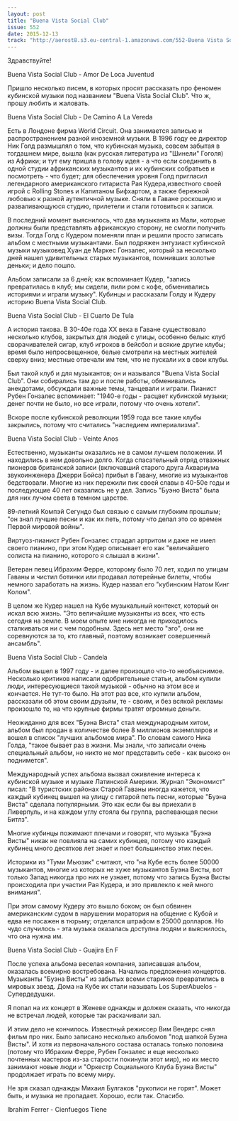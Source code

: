 ```yaml
---
layout: post
title: "Buena Vista Social Club"
issue: 552
date: 2015-12-13
track: "http://aerost8.s3.eu-central-1.amazonaws.com/552-Buena Vista Social Club.mp3"
---
```


Здравствуйте!

Buena Vista Social Club - Amor De Loca Juventud

Пришло несколько писем, в которых просят рассказать про феномен кубинской музыки под названием "Buena Vista Social Club". Что ж, прошу любить и жаловать.

Buena Vista Social Club - De Camino A La Vereda

Есть в Лондоне фирма World Circuit. Она занимается записью и распространением разной иноземной музыки. В 1996 году ее директор Ник Голд размышлял о том, что кубинская музыка, совсем забытая в тогдашнем мире, вышла (как русская литература из "Шинели" Гоголя) из Африки; и тут ему пришла в голову идея - а что если соединить в одной студии африканских музыкантов и их кубинских собратьев и посмотреть - что будет; для обеспечения уровня Голд пригласил легендарного американского гитариста Рая Кудера,известного своей игрой с Rolling Stones и Капитаном Бифхартом, а также бережной любовью к разной аутентичной музыке. Сняли в Гаване роскошную и разваливающуюся студию, прилетели и стали готовиться к записи.

В последний момент выяснилось, что два музыканта из Мали, которые должны были представлять африканскую сторону, не смогли получить визы. Тогда Голд с Кудером поменяли план и решили просто записать альбом с местными музыкантами. Был подряжен энтузиаст кубинской музыки музыковед Хуан де Маркес Гонзалес, который за несколько дней нашел удивительных старых музыкантов, помнивших золотые деньки; и дело пошло.

Альбом записали за 6 дней; как вспоминает Кудер, "запись превратилась в клуб; мы сидели, пили ром с кофе, обменивались историями и играли музыку". Кубинцы и рассказали Голду и Кудеру историю Buena Vista Social Club.

Buena Vista Social Club - El Cuarto De Tula

А история такова. В 30-40е года XX века в Гаване существовало несколько клубов, закрытых для людей с улицы, особенно белых: клуб сворачивателей сигар, клуб игроков в бейсбол и всякие другие клубы; время было непросвещенное, белые смотрели на местных жителей сверху вниз; местные отвечали им тем, что не пускали их в свои клубы.

Был такой клуб и для музыкантов; он и назывался "Buena Vista Social Club". Они собирались там до и после работы, обменивались анекдотами, обсуждали важные темы, танцевали и играли. Пианист Рубен Гонзалес вспоминает: "1940-е годы - расцвет кубинской музыки; денег почти не было, но все играли, потому что очень хотели".

Вскоре после кубинской революции 1959 года все такие клубы закрылись, потому что считались "наследием империализма".

Buena Vista Social Club - Veinte Anos

Естественно, музыканты оказались не в самом лучшем положении. И находились в нем довольно долго. Когда спасательный отряд отважных пионеров британской записи (включавший старого друга Аквариума звукоинженера Джерри Бойса) прибыл в Гавану, многие из музыкантов бедствовали. Многие из них пережили пик своей славы в 40-50е годы и последующие 40 лет оказались не у дел. Запись "Буэно Виста" была для них лучом света в темном царстве.

89-летний Компэй Сегундо был связью с самым глубоким прошлым; "он знал лучшие песни и как их петь, потому что делал это со времен Первой мировой войны".

Виртуоз-пианист Рубен Гонзалес страдал артритом и даже не имел своего пианино, при этом Кудер описывает его как "величайшего солиста на пианино, которого я слышал в жизни".

Ветеран певец Ибрахим Ферре, которому было 70 лет, ходил по улицам Гаваны и чистил ботинки или продавал лотерейные билеты, чтобы немного заработать на жизнь. Кудер назвал его "кубинским Натом Кинг Колом".

В целом же Кудер нашел на Кубе музыкальный контекст, который он искал всю жизнь. "Это величайшие музыканты из всех, что есть сегодня на земле. В моем опыте мне никогда не приходилось сталкиваться ни с чем подобным. Здесь нет место "эго", они не соревнуются за то, кто главный, поэтому возникает совершенный ансамбль".

Buena Vista Social Club - Candela

Альбом вышел в 1997 году - и далее произошло что-то необъяснимое. Несколько критиков написали одобрительные статьи, альбом купили люди, интересующиеся такой музыкой - обычно на этом все и кончается. Не тут-то было. На этот раз все, кто купили альбом, рассказали об этом своим друзьям, те - своим, и без всякой рекламы произошло то, на что крупные фирмы тратят огромные деньги.

Неожиданно для всех "Буэна Виста" стал международным хитом, альбом был продан в количестве более 8 миллионов экземпляров и вошел в список "лучших альбомов мира". По словам самого Ника Голда, "такое бывает раз в жизни. Мы знали, что записали очень специальный альбом, но никто не мог представить себе - как высоко он поднимется".

Международный успех альбома вызвал оживление интереса к кубинской музыке и музыке Латинской Америки. Журнал "Экономист" писал: "В туристских районах Старой Гаваны иногда кажется, что каждый кубинец вышел на улицу с гитарой петь песни, которые "Буэна Виста" сделала популярными. Это как если бы вы приехали в Ливерпуль, и на каждом углу стояла бы группа, распевающая песни Битлз".

Многие кубинцы пожимают плечами и говорят, что музыка "Буэна Висты" никак не повлияла на самих кубинцев, потому что каждый кубинец много десятков лет знает и поет большинство этих песен.

Историки из "Туми Мьюзик" считают, что "на Кубе есть более 50000 музыкантов, многие из которых не хуже музыкантов Буэна Висты, вот только Запад никогда про них не узнает, потому что запись Буэна Висты происходила при участии Рая Кудера, и это привлекло к ней много внимания".

При этом самому Кудеру это вышло боком; он был обвинен американским судом в нарушении моратория на общение с Кубой и едва не посажен в тюрьму; отделался штрафом в 25000 долларов. Но чудо случилось - эта музыка оказалась доступна людям и выяснилось, что она нужна им.

Buena Vista Social Club - Guajira En F

После успеха альбома веселая компания, записавшая альбом, оказалась всемирно востребована. Начались предложения концертов. Музыканты "Буэна Висты" из забытых всеми стариков превратились в мировых звезд. Дома на Кубе их стали называть Los SuperAbuelos - Супердедушки.

Я попал на их концерт в Женеве однажды и должен сказать, что никогда не встречал людей, которые так раскачивали зал.

И этим дело не кончилось. Известный режиссер Вим Вендерс снял фильм про них. Было записано несколько альбомов "под шапкой Буэна Висты". И хотя из первоначального состава осталась только половина (потому что Ибрахим Ферре, Рубен Гонзалес и еще несколько почтенных мастеров из-за старости покинули этот мир), но их место занимают новые люди и "Оркестр Социального Клуба Буэна Висты" продолжает играть по всему миру.

Не зря сказал однажды Михаил Булгаков "рукописи не горят". Может быть, и музыка не пропадает. Хорошо, если так. Спасибо.

Ibrahim Ferrer - Cienfuegos Tiene

